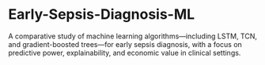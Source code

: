 # Early-Sepsis-Diagnosis-ML
A comparative study of machine learning algorithms—including LSTM, TCN, and gradient-boosted trees—for early sepsis diagnosis, with a focus on predictive power, explainability, and economic value in clinical settings. 
